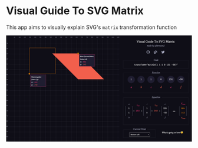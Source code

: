 # Visual Guide To SVG Matrix

This app aims to visually explain SVG's `matrix` transformation function

![App Screenshot](https://raw.githubusercontent.com/afternoon2/svg-matrix-visual-guide/media/screenshot.png?token=AEGO7ADWVS4ACBM6ERDLTKK6IHEBK)